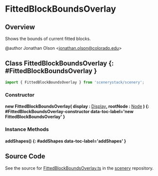 # FittedBlockBoundsOverlay

## Overview

Shows the bounds of current fitted blocks.

@author Jonathan Olson &lt;jonathan.olson@colorado.edu&gt;

## Class FittedBlockBoundsOverlay {: #FittedBlockBoundsOverlay }


```js
import { FittedBlockBoundsOverlay } from 'scenerystack/scenery';
```
### Constructor

#### new FittedBlockBoundsOverlay( display : <span style="font-weight: 400;">[Display](../scenery/Display.md)</span>, rootNode : <span style="font-weight: 400;">[Node](../scenery/Node.md)</span> ) {: #FittedBlockBoundsOverlay-constructor data-toc-label='new FittedBlockBoundsOverlay' }

### Instance Methods

#### addShapes() {: #addShapes data-toc-label='addShapes' }



## Source Code

See the source for [FittedBlockBoundsOverlay.ts](https://github.com/phetsims/scenery/blob/main/js/overlays/FittedBlockBoundsOverlay.ts) in the [scenery](https://github.com/phetsims/scenery) repository.
